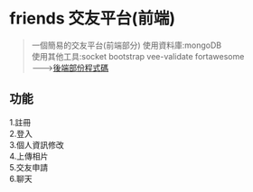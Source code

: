 # friends 交友平台(前端)

> 一個簡易的交友平台(前端部分)
> 使用資料庫:mongoDB  
> 使用其他工具:socket bootstrap vee-validate fortawesome   
> --->[後端部份程式碼](https://github.com/a50316y/proj-friends-server) 
> 
## 功能
1.註冊  
2.登入  
3.個人資訊修改  
4.上傳相片  
5.交友申請  
6.聊天  

